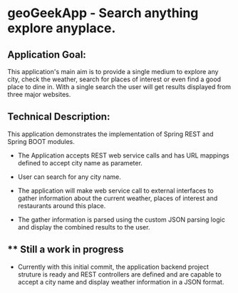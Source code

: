 # geoGeekApp - Search anything explore anyplace.

## Application Goal:
This application's main aim is to provide a single medium to explore any city, check the weather, search for places of interest 
or even find a good place to dine in. With a single search the user will get results displayed from three major websites. 


## Technical Description:
This application demonstrates the implementation of Spring REST and Spring BOOT modules. 

* The Application accepts REST web service calls and has URL mappings defined to accept city name as parameter.

* User can search for any city name.

* The application will make web service call to external interfaces to gather information about the current weather, places of interest and
  restaurants around this place.
  
* The gather information is parsed using the custom JSON parsing logic and display the combined results to the user.

## ** Still a work in progress

* Currently with this initial commit, the application backend project struture is ready and REST controllers are defined and are capable
  to accept a city name and display weather information in a JSON format.
  
